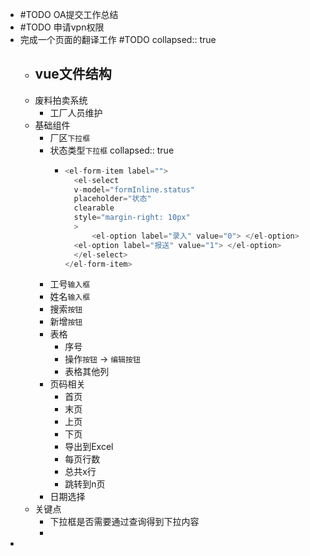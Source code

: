 - #TODO OA提交工作总结
- #TODO 申请vpn权限
- 完成一个页面的翻译工作 #TODO
  collapsed:: true
	- vue文件结构
		-
	- 废料拍卖系统
		- 工厂人员维护
	- 基础组件
		- 厂区`下拉框`
		- 状态类型`下拉框`
		  collapsed:: true
			- ```js
			  <el-form-item label="">
			    <el-select
			  	v-model="formInline.status"
			  	placeholder="状态"
			  	clearable
			  	style="margin-right: 10px"
			    >
			    	<el-option label="录入" value="0"> </el-option>
			  	<el-option label="报送" value="1"> </el-option>
			    </el-select>
			  </el-form-item>
			  ```
		- 工号`输入框`
		- 姓名`输入框`
		- 搜索`按钮`
		- 新增`按钮`
		- 表格
			- 序号
			- 操作`按钮` -> `编辑按钮`
			- 表格其他列
		- 页码相关
			- 首页
			- 末页
			- 上页
			- 下页
			- 导出到Excel
			- 每页行数
			- 总共x行
			- 跳转到n页
		- 日期选择
	- 关键点
		- 下拉框是否需要通过查询得到下拉内容
		-
-